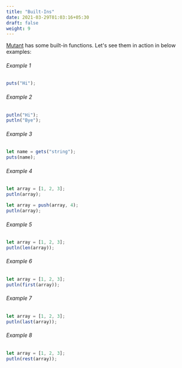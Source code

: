 ```yaml
---
title: "Built-Ins"
date: 2021-03-29T01:03:16+05:30
draft: false
weight: 9
---
```


[Mutant](https://github.com/gaurav-gogia/mutant) has some built-in functions. Let's see them in action in below examples:

###### Example 1
```js
puts("Hi");
```

###### Example 2
```js
putln("Hi");
putln("Bye");
```

###### Example 3
```js
let name = gets("string");
puts(name);
```

###### Example 4
```js
let array = [1, 2, 3];
putln(array);

let array = push(array, 4);
putln(array);
```

###### Example 5
```js
let array = [1, 2, 3];
putln(len(array));
```

###### Example 6
```js
let array = [1, 2, 3];
putln(first(array));
```

###### Example 7
```js
let array = [1, 2, 3];
putln(last(array));
```

###### Example 8
```js
let array = [1, 2, 3];
putln(rest(array));
```